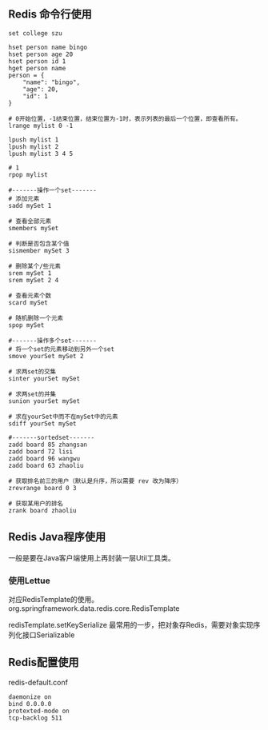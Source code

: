 

## Redis 命令行使用

```shell script
set college szu

hset person name bingo
hset person age 20
hset person id 1
hget person name
person = {
    "name": "bingo",
    "age": 20,
    "id": 1
}

# 0开始位置，-1结束位置，结束位置为-1时，表示列表的最后一个位置，即查看所有。
lrange mylist 0 -1

lpush mylist 1
lpush mylist 2
lpush mylist 3 4 5

# 1
rpop mylist

#-------操作一个set-------
# 添加元素
sadd mySet 1

# 查看全部元素
smembers mySet

# 判断是否包含某个值
sismember mySet 3

# 删除某个/些元素
srem mySet 1
srem mySet 2 4

# 查看元素个数
scard mySet

# 随机删除一个元素
spop mySet

#-------操作多个set-------
# 将一个set的元素移动到另外一个set
smove yourSet mySet 2

# 求两set的交集
sinter yourSet mySet

# 求两set的并集
sunion yourSet mySet

# 求在yourSet中而不在mySet中的元素
sdiff yourSet mySet

#-------sortedset-------
zadd board 85 zhangsan
zadd board 72 lisi
zadd board 96 wangwu
zadd board 63 zhaoliu

# 获取排名前三的用户（默认是升序，所以需要 rev 改为降序）
zrevrange board 0 3

# 获取某用户的排名
zrank board zhaoliu
```



## Redis Java程序使用
一般是要在Java客户端使用上再封装一层Util工具类。
### 使用Lettue 
对应RedisTemplate的使用。org.springframework.data.redis.core.RedisTemplate


redisTemplate.setKeySerialize  最常用的一步，把对象存Redis，需要对象实现序列化接口Serializable



## Redis配置使用
redis-default.conf
```text
daemonize on
bind 0.0.0.0
protexted-mode on
tcp-backlog 511

```
